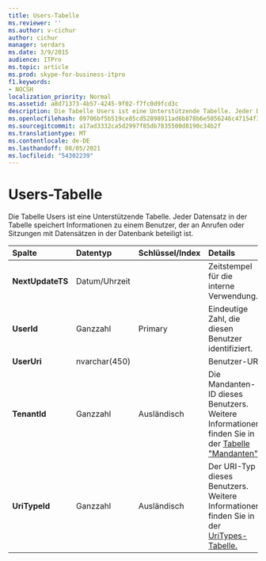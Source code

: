 ```yaml
---
title: Users-Tabelle
ms.reviewer: ''
ms.author: v-cichur
author: cichur
manager: serdars
ms.date: 3/9/2015
audience: ITPro
ms.topic: article
ms.prod: skype-for-business-itpro
f1.keywords:
- NOCSH
localization_priority: Normal
ms.assetid: a8d71373-4b57-4245-9f02-f7fc0d9fcd3c
description: Die Tabelle Users ist eine Unterstützende Tabelle. Jeder Datensatz in der Tabelle speichert Informationen zu einem Benutzer, der an Anrufen oder Sitzungen mit Datensätzen in der Datenbank beteiligt ist.
ms.openlocfilehash: 09706bf5b519ce85cd52898911ad6b878b6e5056246c47154f370ae8c75cc774
ms.sourcegitcommit: a17ad3332ca5d2997f85db7835500d8190c34b2f
ms.translationtype: MT
ms.contentlocale: de-DE
ms.lasthandoff: 08/05/2021
ms.locfileid: "54302239"
---
```

# <a name="users-table"></a>Users-Tabelle
 
Die Tabelle Users ist eine Unterstützende Tabelle. Jeder Datensatz in der Tabelle speichert Informationen zu einem Benutzer, der an Anrufen oder Sitzungen mit Datensätzen in der Datenbank beteiligt ist.
  
|**Spalte**|**Datentyp**|**Schlüssel/Index**|**Details**|
|:-----|:-----|:-----|:-----|
|**NextUpdateTS** <br/> |Datum/Uhrzeit  <br/> ||Zeitstempel für die interne Verwendung.  <br/> |
|**UserId** <br/> |Ganzzahl  <br/> |Primary  <br/> |Eindeutige Zahl, die diesen Benutzer identifiziert.  <br/> |
|**UserUri** <br/> |nvarchar(450)  <br/> | <br/> |Benutzer-URI  <br/> |
|**TenantId** <br/> |Ganzzahl  <br/> |Ausländisch  <br/> |Die Mandanten-ID dieses Benutzers. Weitere Informationen finden Sie in der [Tabelle "Mandanten".](tenants.md) <br/> |
|**UriTypeId** <br/> |Ganzzahl  <br/> |Ausländisch  <br/> |Der URI-Typ dieses Benutzers. Weitere Informationen finden Sie in der [UriTypes-Tabelle.](uritypes.md) <br/> |
   

